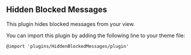 Hidden Blocked Messages
--
This plugin hides blocked messages from your view.

You can import this plugin by adding the following line to your theme file:

`@import 'plugins/HiddenBlockedMessages/plugin'`
